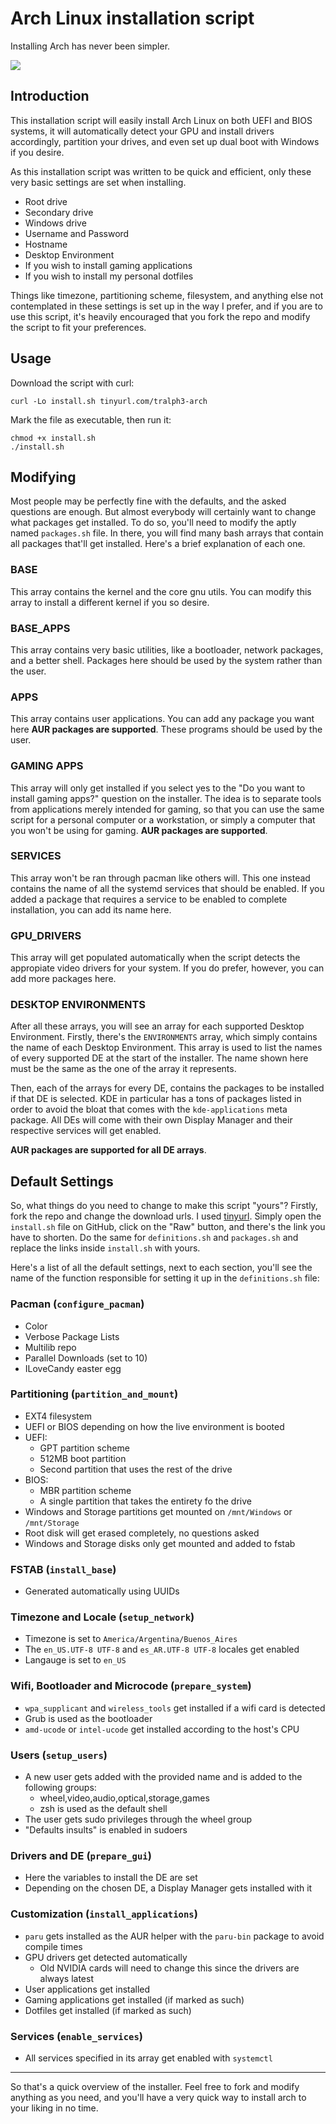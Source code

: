 # Arch Linux installation script
Installing Arch has never been simpler.

<img src="showcase.gif"></img>

## Introduction

This installation script will easily install Arch Linux on both UEFI and BIOS systems, it will automatically detect your GPU and install drivers accordingly, partition your drives, and even set up dual boot with Windows if you desire.

As this installation script was written to be quick and efficient, only these very basic settings are set when installing.

* Root drive
* Secondary drive
* Windows drive
* Username and Password
* Hostname
* Desktop Environment
* If you wish to install gaming applications
* If you wish to install my personal dotfiles

Things like timezone, partitioning scheme, filesystem, and anything else not contemplated in these settings is set up in the way I prefer, and if you are to use this script, it's heavily encouraged that you fork the repo and modify the script to fit your preferences.

## Usage

Download the script with curl:

    curl -Lo install.sh tinyurl.com/tralph3-arch

Mark the file as executable, then run it:

    chmod +x install.sh
    ./install.sh

## Modifying

Most people may be perfectly fine with the defaults, and the asked questions are enough. But almost everybody will certainly want to change what packages get installed. To do so, you'll need to modify the aptly named `packages.sh` file. In there, you will find many bash arrays that contain all packages that'll get installed. Here's a brief explanation of each one.

### BASE

This array contains the kernel and the core gnu utils. You can modify this array to install a different kernel if you so desire.

### BASE_APPS

This array contains very basic utilities, like a bootloader, network packages, and a better shell. Packages here should be used by the system rather than the user.

### APPS

This array contains user applications. You can add any package you want here **AUR packages are supported**. These programs should be used by the user.

### GAMING APPS

This array will only get installed if you select yes to the "Do you want to install gaming apps?" question on the installer. The idea is to separate tools from applications merely intended for gaming, so that you can use the same script for a personal computer or a workstation, or simply a computer that you won't be using for gaming. **AUR packages are supported**.

### SERVICES

This array won't be ran through pacman like others will. This one instead contains the name of all the systemd services that should be enabled. If you added a package that requires a service to be enabled to complete installation, you can add its name here.

### GPU_DRIVERS

This array will get populated automatically when the script detects the appropiate video drivers for your system. If you do prefer, however, you can add more packages here.

### DESKTOP ENVIRONMENTS

After all these arrays, you will see an array for each supported Desktop Environment. Firstly, there's the `ENVIRONMENTS` array, which simply contains the name of each Desktop Environment. This array is used to list the names of every supported DE at the start of the installer. The name shown here must be the same as the one of the array it represents.

Then, each of the arrays for every DE, contains the packages to be installed if that DE is selected. KDE in particular has a tons of packages listed in order to avoid the bloat that comes with the `kde-applications` meta package. All DEs will come with their own Display Manager and their respective services will get enabled.

**AUR packages are supported for all DE arrays**.

## Default Settings

So, what things do you need to change to make this script "yours"? Firstly, fork the repo and change the download urls. I used [tinyurl](https://tinyurl.com). Simply open the `install.sh` file on GitHub, click on the "Raw" button, and there's the link you have to shorten. Do the same for `definitions.sh` and `packages.sh` and replace the links inside `install.sh` with yours.

Here's a list of all the default settings, next to each section, you'll see the name of the function responsible for setting it up in the `definitions.sh` file:

### Pacman (`configure_pacman`)

* Color
* Verbose Package Lists
* Multilib repo
* Parallel Downloads (set to 10)
* ILoveCandy easter egg

### Partitioning (`partition_and_mount`)

* EXT4 filesystem
* UEFI or BIOS depending on how the live environment is booted
* UEFI:
    * GPT partition scheme
    * 512MB boot partition
    * Second partition that uses the rest of the drive
* BIOS:
    * MBR partition scheme
    * A single partition that takes the entirety fo the drive
* Windows and Storage partitions get mounted on `/mnt/Windows` or `/mnt/Storage`
* Root disk will get erased completely, no questions asked
* Windows and Storage disks only get mounted and added to fstab

### FSTAB (`install_base`)

* Generated automatically using UUIDs

### Timezone and Locale (`setup_network`)

* Timezone is set to `America/Argentina/Buenos_Aires`
* The `en_US.UTF-8 UTF-8` and `es_AR.UTF-8 UTF-8` locales get enabled
* Langauge is set to `en_US`

### Wifi, Bootloader and Microcode (`prepare_system`)

* `wpa_supplicant` and `wireless_tools` get installed if a wifi card is detected
* Grub is used as the bootloader
* `amd-ucode` or `intel-ucode` get installed according to the host's CPU

### Users (`setup_users`)

* A new user gets added with the provided name and is added to the following groups:
    * wheel,video,audio,optical,storage,games
    * zsh is used as the default shell
* The user gets sudo privileges through the wheel group
* "Defaults insults" is enabled in sudoers

### Drivers and DE (`prepare_gui`)

* Here the variables to install the DE are set
* Depending on the chosen DE, a Display Manager gets installed with it

### Customization (`install_applications`)

* `paru` gets installed as the AUR helper with the `paru-bin` package to avoid compile times
* GPU drivers get detected automatically
    * Old NVIDIA cards will need to change this since the drivers are always latest
* User applications get installed
* Gaming applications get installed (if marked as such)
* Dotfiles get installed (if marked as such)

### Services (`enable_services`)

* All services specified in its array get enabled with `systemctl`

---

So that's a quick overview of the installer. Feel free to fork and modify anything as you need, and you'll have a very quick way to install arch to your liking in no time.
